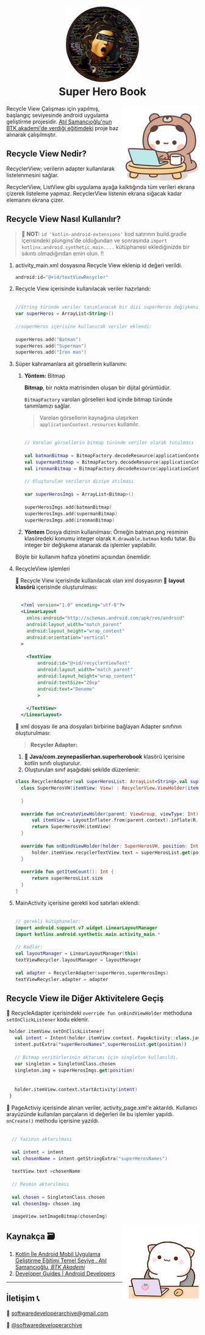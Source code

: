 <h1 align="center">
  <br>
  <a href="https://github.com/zeynepaslierhan/.NetCoreArchive"><img src="https://github.com/zeynepaslierhan/zeynepaslierhan/blob/main/img/Logo.png" alt="SoftwareDeveloperArchive" width="200"></a>
  <br>
  Super Hero Book
  <br>
</h1>

<img src="https://github.com/zeynepaslierhan/zeynepaslierhan/blob/main/img/gifs/BanaBenziyor.gif" align="right">

Recycle View Çalışması için yapılmış, başlangıç seviyesinde android uygulama geliştirme projesidir. [Atıl Samancıoğlu'nun BTK akademi'de verdiği eğitimdeki](https://www.btkakademi.gov.tr/portal/course/kotlin-ile-android-mobil-uygulama-gelistirme-egitimi-temel-seviye-10274) proje baz alınarak çalışılmıştır.

## Recycle View Nedir?

RecyclerView; verilerin adapter kullanılarak listelenmesini sağlar.

RecyclerView, ListView gibi uygulama ayağa kalktığında tüm verileri ekrana çizerek listeleme yapmaz. RecyclerView listenin ekrana sığacak kadar elemanını ekrana çizer. 

## Recycle View Nasıl Kullanılır?

> :rotating_light: **NOT:** `id 'kotlin-android-extensions'` kod satırının build.gradle içerisindeki plungins'de olduğundan ve sonrasında `import kotlinx.android.synthetic.main....` kütüphanesi eklediğinizde bir sıkıntı olmadığından emin olun. :bangbang:

1. activity_main.xml dosyasına Recycle View eklenip id değeri verildi.
   
   ```kotlin
   android:id="@+id/textViewRecycler"
   ```   

2. Recycle View içerisinde kullanılacak veriler hazırlandı:
   
   ```kotlin

   //String türünde veriler tanımlanacak bir dizi superHeros değişkenine tanımlandı.
   var superHeros = ArrayList<String>()

   //superHeros içerisine kullanıcak veriler eklendi:

   superHeros.add("Batman")
   superHeros.add("Superman")
   superHeros.add("Iron man")
   ```
3. Süper kahramanlara ait görsellerin kullanımı:

    1. **Yöntem:** Bitmap
   
        **Bitmap**, bir nokta matrisinden oluşan bir dijital görüntüdür. 
        
        `BitmapFactory` varolan görselleri kod içinde bitmap türünde tanımlamızı sağlar.

        > Varolan görsellerin kaynağına ulaşırken `applicationContext.resources` kullanılır.

        ```kotlin
        
        // Varolan görsellerin bitmap türünde veriler olarak tutulması

        val batmanBitmap = BitmapFactory.decodeResource(applicationContext.resources, R.drawable.batman)
        val supermanBitmap = BitmapFactory.decodeResource(applicationContext.resources, R.drawable.superman)
        val ironmanBitmap = BitmapFactory.decodeResource(applicationContext.resources, R.drawable.ironman)

        // Oluşturulan verilerin diziye atılması

        var superHerosImgs = ArrayList<Bitmap>()

        superHerosImgs.add(batmanBitmap)
        superHerosImgs.add(supermanBitmap)
        superHerosImgs.add(ironmanBitmap)

        ```

    2. **Yöntem** Dosya dizinin kullanılması: Örneğin batman.png resminin klasöredeki konumu integer olarak `R.drawable.batman` kodu tutar. Bu integer bir değişkene atanarak da işlemler yapılabilir. 

    Böyle bir kullanım hafıza yönetimi açısından önemlidir.



4. RecycleView işlemleri

    📌 Recycle View içerisinde kullanılacak olan xml dosyasının 📍 **layout klasörü** içerisinde oluşturulması:

    ```xml

      <?xml version="1.0" encoding="utf-8"?>
      <LinearLayout
        xmlns:android="http://schemas.android.com/apk/res/android"
        android:layout_width="match_parent"
        android:layout_height="wrap_content"
        android:orientation="vertical"
      >

        <TextView
            android:id="@+id/recyclerViewText"
            android:layout_width="match_parent"
            android:layout_height="wrap_content"
            android:textSize="20sp"
            android:text="Deneme"
            >

        </TextView>
      </LinearLayout>
    ```

    📌 xml dosyası ile ana dosyaları birbirine bağlayan Adapter sınıfının oluşturulması:

    > **Recycler Adapter:** 

    1.  📍 **Java/com.zeynepaslierhan.superherobook** klasörü içerisine kotlin sınıfı oluşturulur.
    2.  Oluşturulan sınıf aşağıdaki şekilde düzenlenir:

    ```kotlin
    class RecyclerAdapter(val superHerosList: ArrayList<String>,val superHerosImgs: ArrayList<Bitmap>) : RecyclerView.Adapter<RecyclerAdapter.SuperHerosVH>() {
      class SuperHerosVH(itemView: View) : RecyclerView.ViewHolder(itemView) {

      }

      override fun onCreateViewHolder(parent: ViewGroup, viewType: Int): SuperHerosVH {
          val itemView = LayoutInflater.from(parent.context).inflate(R.layout.recycle_row,parent,false)
          return SuperHerosVH(itemView)
      }

      override fun onBindViewHolder(holder: SuperHerosVH, position: Int) {
          holder.itemView.recyclerTextView.text = superHerosList.get(position)
      }

      override fun getItemCount(): Int {
          return superHerosList.size
      }
    }
    ```

5. MainActivity içerisine gerekli kod satırları eklendi:

    ```kotlin

    // gerekli kütüphaneler:
    import android.support.v7.widget.LinearLayoutManager
    import kotlinx.android.synthetic.main.activity_main.*

    // Kodlar:
    val layoutManager = LinearLayoutManager(this)
    textViewRecycler.layoutManager = layoutManager
    
    val adapter = RecyclerAdapter(superHeros,superHerosImgs)
    textViewRecycler.adapter = adapter
    ```


## Recycle View ile Diğer Aktivitelere Geçiş

📌 RecycleAdapter içerisindeki `override fun onBindViewHolder` methoduna `setOnClickListener` kodu eklenir.
 
 ```kotlin
  holder.itemView.setOnClickListener{
    val intent = Intent(holder.itemView.context, PageActivity::class.java)
    intent.putExtra("superHerosNames",superHerosList.get(position))

    // Bitmap veritürlerinin aktarımı için singleton kullanıldı.
    var singleton = SingletonClass.chosen
    singleton.img = superHerosImgs.get(position)


    holder.itemView.context.startActivity(intent)
  }
 ```

📌 PageActiviy içerisinde alınan veriler, activity_page.xml'e aktarıldı. Kullanıcı arayüzünde kullanılan parçaların id değerleri ile bu işlemler yapıldı. `onCreate()` methodu içerisine yazıldı.

```kotlin

  // Yazının aktarılması
  
  val intent = intent
  val chosenName = intent.getStringExtra("superHerosNames")
  
  textView.text =chosenName

  // Resmin aktarılması

  val chosen = SingletonClass.chosen
  val chosenImg= chosen.img

  imageView.setImageBitmap(chosenImg)

```






<img src="https://github.com/zeynepaslierhan/zeynepaslierhan/blob/main/img/gifs/%C4%B0%C5%9FimBittiSanm%C4%B1%C5%9F%C4%B1md%C4%B1r.gif" align="right">


## Kaynakça :card_file_box:

1. [Kotlin İle Android Mobil Uygulama Geliştirme Eğitimi Temel Seviye , Atıl Samancıoğlu, *BTK Akademi*](https://www.btkakademi.gov.tr/portal/course/kotlin-ile-android-mobil-uygulama-gelistirme-egitimi-temel-seviye-10274)
2. [Developer Guides | Android Developers](https://developer.android.com/guide)

---

## İletişim :telephone_receiver:

:e-mail:  softwaredeveloperarchive@gmail.com

:iphone: [@softwaredeveloperarchive](https://www.instagram.com/softwaredeveloperarchive/)